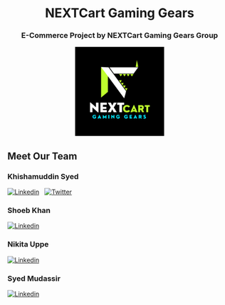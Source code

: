 <h1 align='center'>NEXTCart Gaming Gears</h1>

<h3 align='center'>E-Commerce Project by NEXTCart Gaming Gears Group</h3>
<p align="center"><img height='200vh' width='200vw' src='https://github.com/officialkmsyed/NextCart/blob/f0f812efb74abcc90ab42c7293c818c8a9029742/brand_src/NextCart.png' /></p>

## Meet Our Team
### Khishamuddin Syed
<!-- Social Media Icons -->
<a href='https://www.linkedin.com/in/kmsyed/' target="_blank"><img alt='Linkedin' src='https://img.shields.io/badge/Khishamuddin_Syed-100000?style=for-the-badge&logo=Linkedin&logoColor=FFFFFF&labelColor=00AAFF&color=FFF2F2'/></a> &nbsp; <a href='https://twitter.com/officialkmsyed' target="_blank"><img alt='Twitter' src='https://img.shields.io/badge/Khishamuddin_Syed-100000?style=for-the-badge&logo=Twitter&logoColor=FFFFFF&labelColor=000000&color=FFFFFF'/></a>

### Shoeb Khan
<a href='https://www.linkedin.com/in/khan-shoeb/' target="_blank"><img alt='Linkedin' src='https://img.shields.io/badge/Shoeb_Khan-100000?style=for-the-badge&logo=Linkedin&logoColor=FFFFFF&labelColor=00AAFF&color=FFF2F2'/></a>

### Nikita Uppe
<a href='https://www.linkedin.com/in/nikita-uppe-94a479232/' target="_blank"><img alt='Linkedin' src='https://img.shields.io/badge/nikita_uppe-100000?style=for-the-badge&logo=Linkedin&logoColor=FFFFFF&labelColor=00AAFF&color=FFF2F2'/></a>

### Syed Mudassir
<a href='https://www.linkedin.com/in/syed-mudassir-3a9084295/' target="_blank"><img alt='Linkedin' src='https://img.shields.io/badge/Syed_Mudassir-100000?style=for-the-badge&logo=Linkedin&logoColor=FFFFFF&labelColor=00AAFF&color=FFF2F2'/></a>

